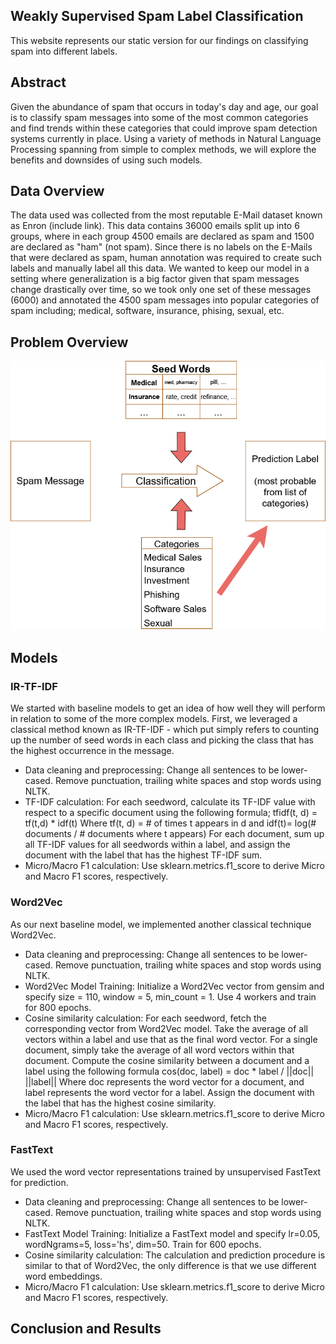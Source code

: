## Weakly Supervised Spam Label Classification

This website represents our static version for our findings on classifying spam into different labels.


## **Abstract**
Given the abundance of spam that occurs in today's day and age, our goal is to classify spam messages into some of the most common categories and find trends within these categories that could improve spam detection systems currently in place. Using a variety of methods in Natural Language Processing spanning from simple to complex methods, we will explore the benefits and downsides of using such models. 

## **Data Overview**
The data used was collected from the most reputable E-Mail dataset known as Enron (include link). This data contains 36000 emails split up into 6 groups, where in each group 4500 emails are declared as spam and 1500 are declared as "ham" (not spam). Since there is no labels on the E-Mails that were declared as spam, human annotation was required to create such labels and manually label all this data. We wanted to keep our model in a setting where generalization is a big factor given that spam messages change drastically over time, so we took only one set of these messages (6000) and annotated the 4500 spam messages into popular categories of spam including; medical, software, insurance, phising, sexual, etc.

## **Problem Overview**
<img src="/assets/img/problem_flow.png">

## **Models**

### IR-TF-IDF
We started with baseline models to get an idea of how well they will perform in relation to some of the more complex models. First, we leveraged a classical method known as IR-TF-IDF - which put simply refers to counting up the number of seed words in each class and picking the class that has the highest occurrence in the message.
- Data cleaning and preprocessing: Change all sentences to be lower-cased. Remove punctuation, trailing white spaces and stop words using NLTK.
- TF-IDF calculation: For each seedword, calculate its TF-IDF value with respect to a specific document using the following formula;
    tfidf(t, d) = tf(t,d) * idf(t)
 Where 
    tf(t, d) = # of times t appears in d
 and 
    idf(t)= log(# documents / # documents where t appears)
 For each document, sum up all TF-IDF values for all seedwords within a label, and assign the document with the label that has the highest TF-IDF sum.
 - Micro/Macro F1 calculation: Use sklearn.metrics.f1_score to derive Micro and Macro F1 scores, respectively.

### Word2Vec
As our next baseline model, we implemented another classical technique Word2Vec. 
- Data cleaning and preprocessing: Change all sentences to be lower-cased. Remove punctuation, trailing white spaces and stop words using NLTK. 
- Word2Vec Model Training: Initialize a Word2Vec vector from gensim and specify size = 110, window = 5, min_count = 1. Use 4 workers and train for 800 epochs. 
- Cosine similarity calculation: For each seedword, fetch the corresponding vector from Word2Vec model. Take the average of all vectors within a label and use that as the final word vector. For a single document, simply take the average of all word vectors within that document. Compute the cosine similarity between a document and a label using the following formula 
    cos(doc, label) = doc * label / ||doc|| ||label|| 
Where doc represents the word vector for a document, and label represents the word vector for a label. Assign the document with the label that has the highest cosine similarity.
- Micro/Macro F1 calculation: Use sklearn.metrics.f1_score to derive Micro and Macro F1 scores, respectively.

### FastText
We used the word vector representations trained by unsupervised FastText for prediction.
- Data cleaning and preprocessing: Change all sentences to be lower-cased. Remove punctuation, trailing white spaces and stop words using NLTK. 
- FastText Model Training: Initialize a FastText model and specify lr=0.05, wordNgrams=5, loss='hs', dim=50. Train for 600 epochs. 
- Cosine similarity calculation: The calculation and prediction procedure is similar to that of Word2Vec, the only difference is that we use different word embeddings.
- Micro/Macro F1 calculation: Use sklearn.metrics.f1_score to derive Micro and Macro F1 scores, respectively.

## **Conclusion and Results**

